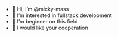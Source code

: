 - 👋 Hi, I’m @micky-mass
- 👀 I’m interested in fullstack development 
- 🌱 I’m beginner on this field 
- 💞️ I would like your cooperation
